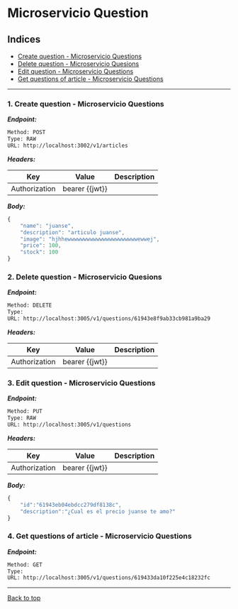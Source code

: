 # Microservicio Question

## Indices

- [Create question - Microservicio Questions](#1-create-question---microservicio-questions)
- [Delete question - Microservicio Quesions](#2-delete-question---microservicio-quesions)
- [Edit question - Microservicio Questions](#3-edit-question---microservicio-questions)
- [Get questions of article - Microservicio Questions](#4-get-questions-of-article---microservicio-questions)

---

### 1. Create question - Microservicio Questions

**_Endpoint:_**

```bash
Method: POST
Type: RAW
URL: http://localhost:3002/v1/articles
```

**_Headers:_**

| Key           | Value          | Description |
| ------------- | -------------- | ----------- |
| Authorization | bearer {{jwt}} |             |

**_Body:_**

```js
{
    "name": "juanse",
    "description": "articulo juanse",
    "image": "hjhhewwwwwwwwwwwwwwwwwwwwwwewwej",
    "price": 100,
    "stock": 100
}
```

### 2. Delete question - Microservicio Quesions

**_Endpoint:_**

```bash
Method: DELETE
Type:
URL: http://localhost:3005/v1/questions/61943e8f9ab33cb981a9ba29
```

**_Headers:_**

| Key           | Value          | Description |
| ------------- | -------------- | ----------- |
| Authorization | bearer {{jwt}} |             |

### 3. Edit question - Microservicio Questions

**_Endpoint:_**

```bash
Method: PUT
Type: RAW
URL: http://localhost:3005/v1/questions
```

**_Headers:_**

| Key           | Value          | Description |
| ------------- | -------------- | ----------- |
| Authorization | bearer {{jwt}} |             |

**_Body:_**

```js
{
    "id":"61943eb04ebdcc279df8138c",
    "description":"¿Cual es el precio juanse te amo?"
}
```

### 4. Get questions of article - Microservicio Questions

**_Endpoint:_**

```bash
Method: GET
Type:
URL: http://localhost:3005/v1/questions/619433da10f225e4c18232fc
```

---

[Back to top](#microservicios-question)
